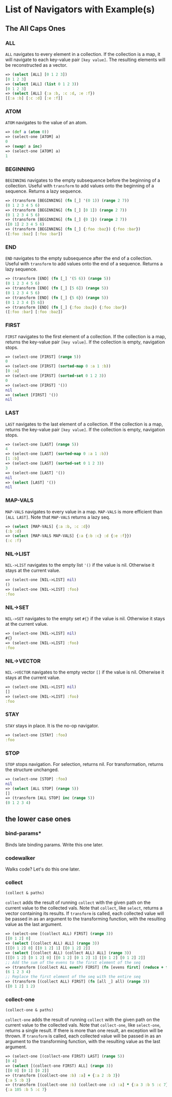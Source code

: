 # List of Navigators with Example(s)

## The All Caps Ones

### ALL

`ALL` navigates to every element in a collection. If the collection is a map, it will navigate to each key-value pair `[key value]`. The resulting elements will be reconstructed as a vector.

```clojure
=> (select [ALL] [0 1 2 3])
[0 1 2 3]
=> (select [ALL] (list 0 1 2 3))
[0 1 2 3]
=> (select [ALL] {:a :b, :c :d, :e :f})
[[:a :b] [:c :d] [:e :f]]
```

### ATOM

`ATOM` navigates to the value of an atom.

```clojure
=> (def a (atom 0))
=> (select-one [ATOM] a)
0
=> (swap! a inc)
=> (select-one [ATOM] a)
1
```

### BEGINNING

`BEGINNING` navigates to the empty subsequence before the beginning of a collection. Useful with `transform` to add values onto the beginning of a sequence. Returns a lazy sequence.

```clojure
=> (transform [BEGINNING] (fn [_] '(0 1)) (range 2 7))
(0 1 2 3 4 5 6)
=> (transform [BEGINNING] (fn [_] [0 1]) (range 2 7))
(0 1 2 3 4 5 6)
=> (transform [BEGINNING] (fn [_] {0 1}) (range 2 7))
([0 1] 2 3 4 5 6)
=> (transform [BEGINNING] (fn [_] {:foo :baz}) {:foo :bar})
([:foo :baz] [:foo :bar])
```


### END

`END` navigates to the empty subsequence after the end of a collection. Useful with `transform` to add values onto the end of a sequence. Returns a lazy sequence.

```clojure
=> (transform [END] (fn [_] '(5 6)) (range 5))
(0 1 2 3 4 5 6)
=> (transform [END] (fn [_] [5 6]) (range 5))
(0 1 2 3 4 5 6)
=> (transform [END] (fn [_] {5 6}) (range 5))
(0 1 2 3 4 [5 6])
=> (transform [END] (fn [_] {:foo :baz}) {:foo :bar})
([:foo :bar] [:foo :baz])
```

### FIRST

`FIRST` navigates to the first element of a collection. If the collection is a map, returns the key-value pair `[key value]`. If the collection is empty, navigation stops.

```clojure
=> (select-one [FIRST] (range 5))
0
=> (select-one [FIRST] (sorted-map 0 :a 1 :b))
[0 :a]
=> (select-one [FIRST] (sorted-set 0 1 2 3))
0
=> (select-one [FIRST] '())
nil
=> (select [FIRST] '())
nil
```

### LAST

`LAST` navigates to the last element of a collection. If the collection is a map, returns the key-value pair `[key value]`. If the collection is empty, navigation stops.

```clojure
=> (select-one [LAST] (range 5))
4
=> (select-one [LAST] (sorted-map 0 :a 1 :b))
[1 :b]
=> (select-one [LAST] (sorted-set 0 1 2 3))
3
=> (select-one [LAST] '())
nil
=> (select [LAST] '())
nil
```

### MAP-VALS

`MAP-VALS` navigates to every value in a map. `MAP-VALS` is more efficient than `[ALL LAST]`. Note that `MAP-VALS` returns a lazy seq.

```clojure
=> (select [MAP-VALS] {:a :b, :c :d})
(:b :d)
=> (select [MAP-VALS MAP-VALS] {:a {:b :c} :d {:e :f}})
(:c :f)
```

### NIL->LIST

`NIL->LIST` navigates to the empty list `'()` if the value is nil. Otherwise it stays at the current value.

```clojure
=> (select-one [NIL->LIST] nil)
()
=> (select-one [NIL->LIST] :foo)
:foo
```

### NIL->SET

`NIL->SET` navigates to the empty set `#{}` if the value is nil. Otherwise it stays at the current value.

```clojure
=> (select-one [NIL->LIST] nil)
#{}
=> (select-one [NIL->LIST] :foo)
:foo
```

### NIL->VECTOR

`NIL->VECTOR` navigates to the empty vector `[]` if the value is nil. Otherwise it stays at the current value.

```clojure
=> (select-one [NIL->LIST] nil)
[]
=> (select-one [NIL->LIST] :foo)
:foo
```

### STAY

`STAY` stays in place. It is the no-op navigator.

```clojure
=> (select-one [STAY] :foo)
:foo
```

### STOP

`STOP` stops navigation. For selection, returns nil. For transformation, returns the structure unchanged.

```clojure
=> (select-one [STOP] :foo)
nil
=> (select [ALL STOP] (range 5))
[]
=> (transform [ALL STOP] inc (range 5))
(0 1 2 3 4)
```

## the lower case ones

### bind-params*

Binds late binding params. Write this one later.

### codewalker

Walks code? Let's do this one later.

### collect

`(collect & paths)`

`collect` adds the result of running `collect` with the given path on the current value to the collected vals. Note that `collect`, like `select`, returns a vector containing its results. If `transform` is called, each collected value will be passed in as an argument to the transforming function, with the resulting value as the last argument.

```clojure
=> (select-one [(collect ALL) FIRST] (range 3))
[[0 1 2] 0]
=> (select [(collect ALL) ALL] (range 3))
[[[0 1 2] 0] [[0 1 2] 1] [[0 1 2] 2]]
=> (select [(collect ALL) (collect ALL) ALL] (range 3))
[[[0 1 2] [0 1 2] 0] [[0 1 2] [0 1 2] 1] [[0 1 2] [0 1 2] 2]]
;; Add the sum of the evens to the first element of the seq
=> (transform [(collect ALL even?) FIRST] (fn [evens first] (reduce + first evens)) (range 5))
(6 1 2 3 4)
;; Replace the first element of the seq with the entire seq
=> (transform [(collect ALL) FIRST] (fn [all _] all) (range 3))
([0 1 2] 1 2)
```

### collect-one

`(collect-one & paths)`

`collect-one` adds the result of running `collect` with the given path on the current value to the collected vals. Note that `collect-one`, like `select-one`, returns a single result. If there is more than one result, an exception will be thrown. If `transform` is called, each collected value will be passed in as an argument to the transforming function, with the resulting value as the last argument.

```clojure
=> (select-one [(collect-one FIRST) LAST] (range 5))
[0 4]
=> (select [(collect-one FIRST) ALL] (range 3))
[[0 0] [0 1] [0 2]]
=> (transform [(collect-one :b) :a] + {:a 2 :b 3})
{:a 5 :b 3}
=> (transform [(collect-one :b) (collect-one :c) :a] * {:a 3 :b 5 :c 7})
{:a 105 :b 5 :c 7}